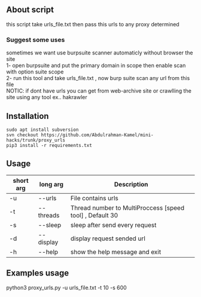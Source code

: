 ## About script
this script take urls_file.txt then pass this urls to any proxy determined <br>

### Suggest some uses
sometimes we want use burpsuite scanner automaticly without browser the site <br>
1- open burpsuite and put the primary domain in scope then enable scan with option suite scope <br>
2- run this tool and take urls_file.txt , now burp suite scan any url from this file <br>
NOTIC: if dont have urls you can get from web-archive site or crawlling the site using any tool ex.. hakrawler

## Installation
```console
sudo apt install subversion
svn checkout https://github.com/Abdulrahman-Kamel/mini-hacks/trunk/proxy_urls
pip3 install -r requirements.txt
```

## Usage
short arg     | long arg      | Description
------------- | ------------- |-------------
-u            | --urls        | File contains urls
-t            | --threads     | Thread number to MultiProccess [speed tool] , Default 30
-s            | --sleep       | sleep after send every request
-d            | --display     | display request sended url
-h            | --help        | show the help message and exit

## Examples usage
python3 proxy_urls.py -u urls_file.txt -t 10 -s 600
